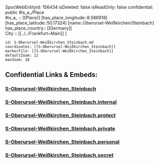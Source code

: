 ﻿---
location: [50.17324,8.586918] 
type: Station 
mapzoom: [8,18] 
mapmarker: train 
tags:
- geo/station/train
---
SpocWebEntityId: 156434
isDeleted: false
isReadOnly: false
confidential: public
#is_a_/Place  
#is_a_ :: [[Place]] 
[has_place_longitude::8.586918] 
[has_place_latitude::50.17324] 
[name::Oberursel-Weißkirchen/Steinbach] 
has_place_country:: [[Germany]]  
City :: [[../../Frankfurt~Main]] ] 


```leaflet
id: S-Oberursel-Weißkirchen_Steinbach.md
coordinates: [[S-Oberursel-Weißkirchen_Steinbach]] 
markerFile: [[S-Oberursel-Weißkirchen_Steinbach]] 
defaultZoom: 11 
maxZoom: 18
```


## Confidential Links & Embeds: 

### [S-Oberursel-Weißkirchen_Steinbach](/_public/Earth/Continent/Europe/Europe~Central/Germany/Germany~West/Hessen/counties~Hessen/Frankfurt~Main/Stations-FFM~S/S-Oberursel-Weißkirchen_Steinbach.md) 

### [S-Oberursel-Weißkirchen_Steinbach.internal](/_internal/Earth/Continent/Europe/Europe~Central/Germany/Germany~West/Hessen/counties~Hessen/Frankfurt~Main/Stations-FFM~S/S-Oberursel-Weißkirchen_Steinbach.internal.md) 

### [S-Oberursel-Weißkirchen_Steinbach.protect](/_protect/Earth/Continent/Europe/Europe~Central/Germany/Germany~West/Hessen/counties~Hessen/Frankfurt~Main/Stations-FFM~S/S-Oberursel-Weißkirchen_Steinbach.protect.md) 

### [S-Oberursel-Weißkirchen_Steinbach.private](/_private/Earth/Continent/Europe/Europe~Central/Germany/Germany~West/Hessen/counties~Hessen/Frankfurt~Main/Stations-FFM~S/S-Oberursel-Weißkirchen_Steinbach.private.md) 

### [S-Oberursel-Weißkirchen_Steinbach.personal](/_personal/Earth/Continent/Europe/Europe~Central/Germany/Germany~West/Hessen/counties~Hessen/Frankfurt~Main/Stations-FFM~S/S-Oberursel-Weißkirchen_Steinbach.personal.md) 

### [S-Oberursel-Weißkirchen_Steinbach.secret](/_secret/Earth/Continent/Europe/Europe~Central/Germany/Germany~West/Hessen/counties~Hessen/Frankfurt~Main/Stations-FFM~S/S-Oberursel-Weißkirchen_Steinbach.secret.md) 
